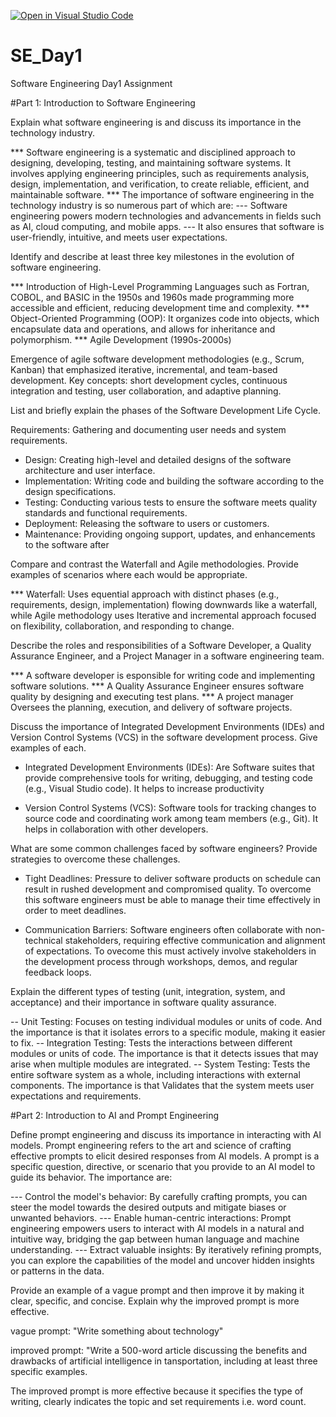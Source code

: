 [![Open in Visual Studio Code](https://classroom.github.com/assets/open-in-vscode-2e0aaae1b6195c2367325f4f02e2d04e9abb55f0b24a779b69b11b9e10269abc.svg)](https://classroom.github.com/online_ide?assignment_repo_id=15566012&assignment_repo_type=AssignmentRepo)
# SE_Day1
Software Engineering Day1 Assignment

#Part 1: Introduction to Software Engineering

Explain what software engineering is and discuss its importance in the technology industry.

*** Software engineering is a systematic and disciplined approach to designing, developing, testing, and maintaining software systems. It involves applying engineering principles, such as requirements analysis, design, implementation, and verification, to create reliable, efficient, and maintainable software.
*** The importance of software engineering in the technology industry is so numerous part of which are:
    --- Software engineering powers modern technologies and advancements in fields such as AI, cloud computing, and mobile apps.
    --- It also ensures that software is user-friendly, intuitive, and meets user expectations.


Identify and describe at least three key milestones in the evolution of software engineering.

*** Introduction of High-Level Programming Languages such as Fortran, COBOL, and BASIC in the 1950s and 1960s made programming more accessible and efficient, reducing development time and complexity.
***  Object-Oriented Programming (OOP): It organizes code into objects, which encapsulate data and operations, and allows for inheritance and polymorphism.
***   Agile Development (1990s-2000s)

Emergence of agile software development methodologies (e.g., Scrum, Kanban) that emphasized iterative, incremental, and team-based development.
Key concepts: short development cycles, continuous integration and testing, user collaboration, and adaptive planning.


List and briefly explain the phases of the Software Development Life Cycle.

Requirements: Gathering and documenting user needs and system requirements.
- Design: Creating high-level and detailed designs of the software architecture and user
interface.
- Implementation: Writing code and building the software according to the design
specifications.
- Testing: Conducting various tests to ensure the software meets quality standards and
functional requirements.
- Deployment: Releasing the software to users or customers.
- Maintenance: Providing ongoing support, updates, and enhancements to the software after


Compare and contrast the Waterfall and Agile methodologies. Provide examples of scenarios where each would be appropriate.

*** Waterfall: Uses equential approach with distinct phases (e.g., requirements, design,
implementation) flowing downwards like a waterfall, while Agile methodology uses Iterative and incremental approach focused on flexibility, collaboration, and
responding to change.

Describe the roles and responsibilities of a Software Developer, a Quality Assurance Engineer, and a Project Manager in a software engineering team.

*** A software developer  is esponsible for writing code and implementing software solutions.
*** A Quality Assurance Engineer ensures software quality by designing and executing test plans.
*** A project manager Oversees the planning, execution, and delivery of software projects.


Discuss the importance of Integrated Development Environments (IDEs) and Version Control Systems (VCS) in the software development process. Give examples of each.

- Integrated Development Environments (IDEs): Are Software suites that provide
comprehensive tools for writing, debugging, and testing code (e.g., Visual Studio code). It helps to increase productivity

- Version Control Systems (VCS): Software tools for tracking changes to source code and
coordinating work among team members (e.g., Git). It helps in collaboration with other developers.



What are some common challenges faced by software engineers? Provide strategies to overcome these challenges.

- Tight Deadlines: Pressure to deliver software products on schedule can result in rushed
development and compromised quality. To overcome this software engineers must be able to manage their time effectively in order to meet deadlines.

- Communication Barriers: Software engineers often collaborate with non-technical stakeholders, requiring effective communication and alignment of expectations. To ovecome this must actively involve stakeholders in the development process through workshops, demos, and regular feedback loops.

Explain the different types of testing (unit, integration, system, and acceptance) and their importance in software quality assurance.

-- Unit Testing: Focuses on testing individual modules or units of code. And the importance is that it isolates errors to a specific module, making it easier to fix.
-- Integration Testing: Tests the interactions between different modules or units of code. The importance is that it detects issues that may arise when multiple modules are integrated.
-- System Testing: Tests the entire software system as a whole, including interactions with external components. The importance is that Validates that the system meets user expectations and requirements.





#Part 2: Introduction to AI and Prompt Engineering


Define prompt engineering and discuss its importance in interacting with AI models.
Prompt engineering refers to the art and science of crafting effective prompts to elicit desired responses from AI models. A prompt is a specific question, directive, or scenario that you provide to an AI model to guide its behavior. The importance are:

--- Control the model's behavior: By carefully crafting prompts, you can steer the model towards the desired outputs and mitigate biases or unwanted behaviors.
--- Enable human-centric interactions: Prompt engineering empowers users to interact with AI models in a natural and intuitive way, bridging the gap between human language and machine understanding.
--- Extract valuable insights: By iteratively refining prompts, you can explore the capabilities of the model and uncover hidden insights or patterns in the data.



Provide an example of a vague prompt and then improve it by making it clear, specific, and concise. Explain why the improved prompt is more effective.

vague prompt: "Write something about technology"

improved prompt: "Write a 500-word article discussing the benefits and drawbacks of artificial intelligence in tansportation, including at least three specific examples.

The improved prompt is more effective because it specifies the type of writing, clearly indicates the topic and set requirements i.e. word count.





